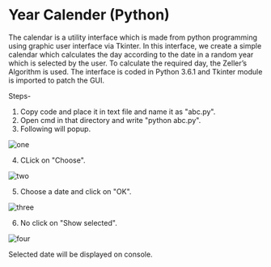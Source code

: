 # Year Calender (Python)
The calendar is a utility interface which is made from python programming using graphic user interface via Tkinter. In this interface,
we create a simple calendar which calculates the day according to the date in a random year which is selected by the user. To calculate the required day, the Zeller’s Algorithm is used. The interface is coded in Python 3.6.1 and Tkinter module is imported to patch the GUI.

Steps-
1. Copy code and place it in text file and name it as "abc.py".
2. Open cmd in that directory and write "python abc.py".
3. Following will popup.

![one](https://imgur.com/gJTo9NP.png)

4. CLick on "Choose".

![two](https://i.imgur.com/Rn08VWx.png)

5. Choose a date and click on "OK".

![three](https://i.imgur.com/pV5cr3A.png)

6. No click on "Show selected".

![four](https://i.imgur.com/nAIn8iv.png)

Selected date will be displayed on console.
